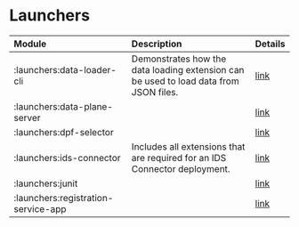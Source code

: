 # Launchers

| Module | Description | Details
| :----- | :---------- | :------ |
| :launchers:data-loader-cli          | Demonstrates how the data loading extension can be used to load data from JSON files. | [link]({{launchers}}data-loader-cli) |
| :launchers:data-plane-server        |  | [link]({{launchers}}data-plane-server) |
| :launchers:dpf-selector             |  | [link]({{launchers}}dpf-selector) |
| :launchers:ids-connector            | Includes all extensions that are required for an IDS Connector deployment. | [link]({{launchers}}ids-connector) |
| :launchers:junit                    |  | [link]({{launchers}}junit) |
| :launchers:registration-service-app |  | [link]({{launchers}}registration-service-app) |
